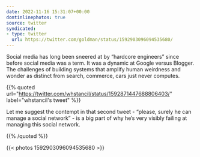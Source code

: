 ```yaml
---
date: 2022-11-16 15:31:07+00:00
dontinlinephotos: true
source: twitter
syndicated:
- type: twitter
  url: https://twitter.com/goldman/status/1592903096094535680/
---
```


Social media has long been sneered at by “hardcore engineers” since before social media was a term. It was a dynamic at Google versus Blogger. The challenges of building systems that amplify human weirdness and wonder as distinct from search, commerce, cars just never computes. 

{{% quoted url="https://twitter.com/whstancil/status/1592871447688806403/" label="whstancil's tweet" %}}

Let me suggest the contempt in that second tweet - “please, surely he can manage a social network” - is a big part of why he’s very visibly failing at managing this social network. 

{{% /quoted %}}

{{< photos 1592903096094535680 >}}